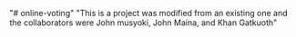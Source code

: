 "# online-voting" 
"This is a project was modified from an existing one and the collaborators were John musyoki, John Maina, and Khan Gatkuoth"

